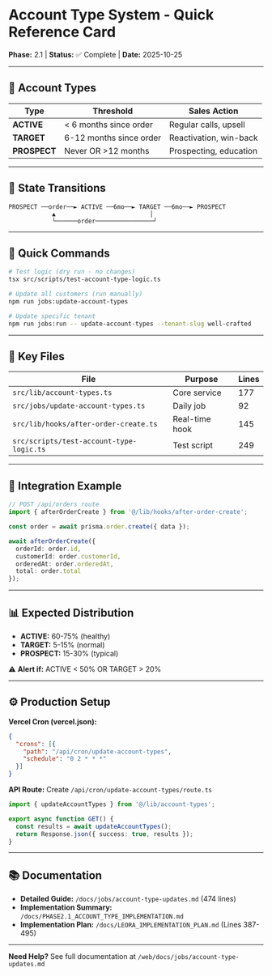 # Account Type System - Quick Reference Card

**Phase:** 2.1 | **Status:** ✅ Complete | **Date:** 2025-10-25

---

## 🎯 Account Types

| Type | Threshold | Sales Action |
|------|-----------|--------------|
| **ACTIVE** | < 6 months since order | Regular calls, upsell |
| **TARGET** | 6-12 months since order | Reactivation, win-back |
| **PROSPECT** | Never OR >12 months | Prospecting, education |

---

## 🔄 State Transitions

```
PROSPECT ──order──► ACTIVE ──6mo──► TARGET ──6mo──► PROSPECT
            ▲                          │
            └──────order────────────────┘
```

---

## 🚀 Quick Commands

```bash
# Test logic (dry run - no changes)
tsx src/scripts/test-account-type-logic.ts

# Update all customers (run manually)
npm run jobs:update-account-types

# Update specific tenant
npm run jobs:run -- update-account-types --tenant-slug well-crafted
```

---

## 📁 Key Files

| File | Purpose | Lines |
|------|---------|-------|
| `src/lib/account-types.ts` | Core service | 177 |
| `src/jobs/update-account-types.ts` | Daily job | 92 |
| `src/lib/hooks/after-order-create.ts` | Real-time hook | 145 |
| `src/scripts/test-account-type-logic.ts` | Test script | 249 |

---

## 🔌 Integration Example

```typescript
// POST /api/orders route
import { afterOrderCreate } from '@/lib/hooks/after-order-create';

const order = await prisma.order.create({ data });

await afterOrderCreate({
  orderId: order.id,
  customerId: order.customerId,
  orderedAt: order.orderedAt,
  total: order.total
});
```

---

## 📊 Expected Distribution

- **ACTIVE:** 60-75% (healthy)
- **TARGET:** 5-15% (normal)
- **PROSPECT:** 15-30% (typical)

⚠️ **Alert if:** ACTIVE < 50% OR TARGET > 20%

---

## ⚙️ Production Setup

**Vercel Cron (vercel.json):**
```json
{
  "crons": [{
    "path": "/api/cron/update-account-types",
    "schedule": "0 2 * * *"
  }]
}
```

**API Route:** Create `/api/cron/update-account-types/route.ts`
```typescript
import { updateAccountTypes } from '@/lib/account-types';

export async function GET() {
  const results = await updateAccountTypes();
  return Response.json({ success: true, results });
}
```

---

## 📚 Documentation

- **Detailed Guide:** `/docs/jobs/account-type-updates.md` (474 lines)
- **Implementation Summary:** `/docs/PHASE2.1_ACCOUNT_TYPE_IMPLEMENTATION.md`
- **Implementation Plan:** `/docs/LEORA_IMPLEMENTATION_PLAN.md` (Lines 387-495)

---

**Need Help?** See full documentation at `/web/docs/jobs/account-type-updates.md`
